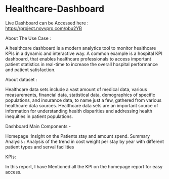 # Healthcare-Dashboard

Live Dashboard can be Accessed here : https://project.novypro.com/pbu2YB

About The Use Case :

A healthcare dashboard is a modern analytics tool to monitor healthcare KPIs in a dynamic and interactive way. A common example is a hospital KPI dashboard, that enables healthcare professionals to access important patient statistics in real-time to increase the overall hospital performance and patient satisfaction.

About dataset : 

Healthcare data sets include a vast amount of medical data, various measurements, financial data, statistical data, demographics of specific populations, and insurance data, to name just a few, gathered from various healthcare data sources.
Healthcare data sets are an important source of information for understanding health disparities and addressing health inequities in patient populations. 

Dashboard Main Components -

Homepage :Insight on the Patients stay and amount spend.
Summary Analysis : Analysis of the trend in cost weight per stay by year with different patient types and serval facilities

KPIs:

In this report, I have Mentioned all the KPI on the homepage report for easy access. 
